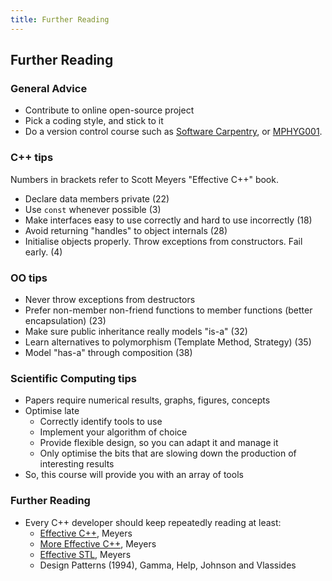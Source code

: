 ```yaml
---
title: Further Reading
---
```


## Further Reading

### General Advice

* Contribute to online open-source project
* Pick a coding style, and stick to it
* Do a version control course such as [Software Carpentry](https://www.ucl.ac.uk/isd/services/research-it/training/courses/software-carpentry-workshop), or [MPHYG001](http://development.rc.ucl.ac.uk/training/engineering/).


### C++ tips

Numbers in brackets refer to Scott Meyers "Effective C++" book.

* Declare data members private (22)
* Use `const` whenever possible (3) 
* Make interfaces easy to use correctly and hard to use incorrectly (18)
* Avoid returning "handles" to object internals (28) 
* Initialise objects properly. Throw exceptions from constructors. Fail early. (4)


### OO tips

* Never throw exceptions from destructors
* Prefer non-member non-friend functions to member functions (better encapsulation) (23)
* Make sure public inheritance really models "is-a" (32) 
* Learn alternatives to polymorphism (Template Method, Strategy) (35) 
* Model "has-a" through composition (38) 


### Scientific Computing tips

* Papers require numerical results, graphs, figures, concepts
* Optimise late
    * Correctly identify tools to use
    * Implement your algorithm of choice
    * Provide flexible design, so you can adapt it and manage it
    * Only optimise the bits that are slowing down the production of interesting results
* So, this course will provide you with an array of tools


### Further Reading

* Every C++ developer should keep repeatedly reading at least:
    * [Effective C++][Meyers], Meyers
    * [More Effective C++][Meyers], Meyers
    * [Effective STL][Meyers], Meyers
    * Design Patterns (1994), Gamma, Help, Johnson and Vlassides
    
[Meyers]: http://www.aristeia.com/books.html
[MPHYG001]: https://moodle.ucl.ac.uk/course/view.php?id=28759
[DependencyInjection]: http://en.wikipedia.org/wiki/Dependency_injection
